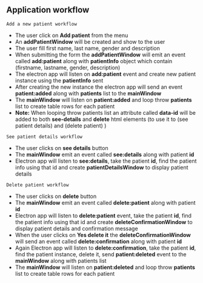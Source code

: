 ## Application workflow

`Add a new patient workflow`

- The user click on **Add patient** from the menu
- An **addPatientWindow** will be created and show to the user
- The user fill first name, last name, gender and description
- When submitting the form the **addPatientWindow** will emit an event called **add:patient** along with **patientInfo** object which contain (firstname, lastname, gender, description)
- The electron app will listen on **add:patient** event and create new patient instance using the **patientInfo** sent
- After creating the new instance the electron app will send an event **patient:added** along with **patients** list to the **mainWindow**
- The **mainWindow** will listen on **patient:added** and loop throw **patients** list to create table rows for each patient
- **Note:** When looping throw patients list an attribute called **data-id** will be added to both **see-details** and **delete** html elements (to use it to (see patient details) and (delete patient) )

`See patient details workflow`

- The user clicks on **see details** button
- The **mainWindow** emit an event called **see:details** along with patient **id**
- Electron app will listen to **see:details**, take the patient **id**, find the patient info using that id and create **patientDetailsWindow** to display patient details

`Delete patient workflow`

- The user clicks on **delete** button
- The **mainWindow** emit an event called **delete:patient** along with patient **id**
- Electron app will listen to **delete:patient** event, take the patient **id**, find the patient info using that id and create **deleteConfirmationWindow** to display patient details and confirmation message
- When the user clicks on **Yes delete it** the **deleteConfirmationWindow** will send an event called **delete:confirmation** along with patient **id**
- Again Electron app will listen to **delete:confirmation**, take the patient **id**, find the patient instance, delete it, send **patient:deleted** event to the **mainWindow** along with patients list
- The **mainWindow** will listen on **patient:deleted** and loop throw **patients** list to create table rows for each patient
